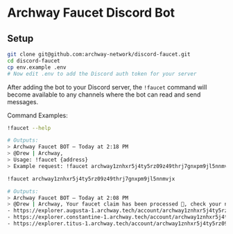# Archway Faucet Discord Bot

## Setup 
```bash
git clone git@github.com:archway-network/discord-faucet.git
cd discord-faucet
cp env.example .env
# Now edit .env to add the Discord auth token for your server
```

After adding the bot to your Discord server, the `!faucet` command will become available to any channels where the bot can read and send messages.

Command Examples:
```bash
!faucet --help

# Outputs:
> Archway Faucet BOT — Today at 2:18 PM
> @Drew | Archway, 
> Usage: !faucet {address} 
> Example request: !faucet archway1znhxr5j4ty5rz09z49thrj7gnxpm9jl5nnmvjx

!faucet archway1znhxr5j4ty5rz09z49thrj7gnxpm9jl5nnmvjx

# Outputs:
> Archway Faucet BOT — Today at 2:08 PM
> @Drew | Archway, Your faucet claim has been processed 🎉, check your new balances at: 
- https://explorer.augusta-1.archway.tech/account/archway1znhxr5j4ty5rz09z49thrj7gnxpm9jl5nnmvjx
- https://explorer.constantine-1.archway.tech/account/archway1znhxr5j4ty5rz09z49thrj7gnxpm9jl5nnmvjx
- https://explorer.titus-1.archway.tech/account/archway1znhxr5j4ty5rz09z49thrj7gnxpm9jl5nnmvjx
```
